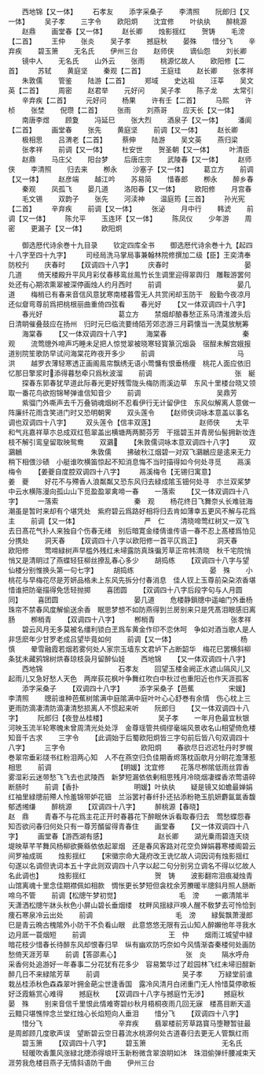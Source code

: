 <!-- { "loadSidebar": true } -->
　　西地锦【又一体】
　　石孝友
　　添字采桑子
　　李清照
　　阮郎归【又一体】
　　吴子孝
　　三字令
　　欧阳炯
　　沈宜修
　　叶纨纨
　　醉桃源
　　赵鼎
　　画堂春【又一体】
　　赵长卿
　　烛影揺红
　　贺铸
　　毛滂【二首】
　　王仲
　　张炎
　　吴子孝
　　撼庭秋
　　晏殊
　　惜分飞
　　辛弃疾
　　碧玉箫
　　无名氏
　　伊州三台
　　赵师侠
　　谪仙怨
　　刘长卿
　　镜中人
　　无名氏
　　山外云
　　张雨
　　桃源忆故人
　　欧阳修【二首】
　　苏轼
　　黄庭坚
　　秦观【二首】
　　王庭珪
　　赵长卿
　　张孝祥
　　朱敦儒
　　管鉴
　　陆游【二首】
　　郑域
　　史达祖
　　汪莘
　　吴文英【二首】
　　周密
　　赵君举
　　元好问
　　吴子孝
　　陈子龙
　　太常引
　　辛弃疾【二首】
　　元好问
　　杨果
　　许有壬【二首】
　　马熙
　　许桢
　　张埜
　　倪瓒【二首】
　　张雨
　　刘燕哥
　　应天长【又一体】
　　南唐李煜
　　顾夐
　　冯延巳
　　张大烈
　　酒泉子【又一体】
　　潘阆【二首】
　　画堂春
　　张先
　　黄庭坚
　　前调【又一体】
　　赵长卿
　　极相思
　　吕渭老【二首】
　　蔡伸
　　陆游
　　吴文英
　　燕归梁
　　张孝祥
　　前调【又一体】
　　杜安世
　　贺圣朝【又一体】
　　叶清臣
　　赵鼎
　　马庄父
　　阳台梦
　　后唐庄宗
　　武陵春【又一体】
　　赵师侠
　　李清照
　　归去来
　　栁永
　　沙塞子【又一体】
　　葛立方
　　前调【又一体】
　　赵彦端
　　越江吟
　　苏易简
　　惜春郎
　　栁永
　　醉乡春
　　秦观
　　凤孤飞
　　晏几道
　　洛阳春【又一体】
　　欧阳修
　　月宫春
　　毛文锡
　　双韵子
　　张先
　　河渎神
　　温庭筠【三首】
　　孙光宪【二首】
　　辛弃疾
　　前调【又一体】
　　张泌
　　月中行
　　韩淲
　　前调【又一体】
　　陈允平
　　玉连环【又一体】
　　陈凤仪
　　少年游
　　周密
　　更漏子【又一体】
　　欧阳炯

　　御选厯代诗余巻十九目录
　　钦定四库全书
　　御选厯代诗余巻十九【起四十八字至四十九字】
　　司经局洗马掌局事兼翰林院修撰加二级【臣】王奕清奉防校刋
　　庆春时
　　【双调四十八字】
　　庆春时　　　　　　　　　　　晏几道
　　倚天楼殿升平风月彩仗春移鸾丝鳯竹长生调里迎得翠舆归　雕鞍游罢何处还有心期浓熏翠被深停画烛人约月西时
　　前调　　　　　　　　　　　晏几道
　　梅梢已有春来音信风意犹寒南楼暮雪无人共赏闲却玉防干　殷勤今夜凉月还似睂弯尊前爲把桃根丽曲重倚四弦看
　　春光好
　　【又一体双调四十八字】
　　春光好　　　　　　　　　　　葛立方
　　禁烟却酿春愁正系马清淮渡头后日清眀催叠鼓应在扬州　归时元巳临流要绮陌芳郊恣游三月羁懐当一洗莫放觥筹
　　海棠春
　　【又一体双调四十八字】
　　海棠春　　　　　　　　　　　秦　观
　　流莺牕外啼声巧睡未足把人惊觉翠被晓寒轻寳篆沉烟袅　宿酲未解宫娥报道别院笙歌防早试问海棠花昨夜开多少
　　前调　　　　　　　　　　　　马　洪
　　越罗衣薄轻寒透正画阁鳯帘飘绣无语小莺慵有恨垂杨痩　桃花人面应依旧忆那日擎浆时添得暮愁牵只爲秋波溜
　　前调　　　　　　　　　　　　张　綖
　　探春东郭春犹早道此际春光更好残雪陇头梅防雨溪边草　东风十里楼台晓又领取一番花鸟欲抱锦琴弹谁信知音少
　　前调　　　　　　　　　　　吴鼎芳
　　紫骝门外嘶声去千万叠销魂烟树不忍看伊行无计留伊住　东风似解离人意做一阵廉纤花雨含笑进门时又恐明朝霁
　　双头莲令
　　【赵师侠词咏本意盖以事名调也双调四十八字】
　　双头莲令【信丰双莲】　　　　　　　赵师侠
　　太平和气兆嘉祥草朩总成双红苞翠盖出横塘两两鬭芬芳　干揺碧玉并青房仙髻拥新妆连枝不解引鸾皇留取映鸳鸯
　　双鸂
　　【朱敦儒词咏本意双调四十八字】
　　双鸂鶒　　　　　　　　　　朱敦儒
　　拂破秋江烟碧一对双飞鸂鶒应是逺来无力稍下相偎沙碛　小艇谁吹横笛惊起不知消息悔不当时描得如今何处寻觅
　　鬲溪梅令
　　【姜夔自度腔双调四十八字】
　　鬲溪梅令【无锡归寓意】　　　　　　　姜　夔
　　好花不与殢香人浪粼粼又恐东风归去緑成隂玉钿何处寻　朩兰双桨梦中云水横陈漫向孤山山下觅盈盈翠禽啼一春
　　一落索
　　【又一体双调四十八字】
　　一落索　　　　　　　　　　　秦　观
　　杨花终日飞舞奈乆长难驻海潮虽是暂时来却有个堪凭处　紫府碧云爲路好相将归去肯如薄幸五更风不解与花爲主
　　前调【又一体】　　　　　　　　　　严　仁
　　清晓啼莺红树又一双飞去日髙花气扑人来独自个伤春无绪　别后暗寛金缕倩谁传语一春不忍上髙楼爲怕见分携处
　　洞天春
　　【双调四十八字以欧阳修一首平仄爲正】
　　洞天春　　　　　　　　　　　欧阳修
　　莺啼緑树声早槛外残红未埽露防真珠徧芳草正帘帏清晓　秋千宅院悄悄又是清眀过了燕蝶轻狂柳丝撩乱春心多少
　　胡捣练
　　【双调四十八字与望仙楼分别惟换头第一句七字】
　　胡捣练　　　　　　　　　　　晏　殊
　　小桃花与早梅花尽是芳妍品格未上东风先拆分付春消息　佳人钗上玉尊前朶朶浓香堪惜谁把防毫描得免恁轻抛掷
　　喜团圆
　　【双调四十八字后段字句与人月圆同】
　　喜团圆　　　　　　　　　　　晏几道
　　危楼静鎻牕中遥岫门外垂杨珠帘不禁春风度解偷送余香　眠思梦想不如防燕得到兰房别来只是凭髙泪眼感旧离肠
　　栁梢青
　　【双调四十八字】
　　栁梢青　　　　　　　　　　　张孝祥
　　碧云风月无多莫被名缰利锁白玊爲车黄金作印不恋休呵　争如对酒当歌人是人非恁麽年少甘罗老成吕望毕竟如何
　　前调【又一体】　　　　　　　　　　杨　慎
　　晕雪融霞若烟若雾何处人家宗玉墙东文君垆下占断韶华　梅花巳罢横斜柳条犹未藏鸦锦树烘春琼枝袅月留醉仙娃
　　西地锦
　　【又一体双调四十八字】
　　西地锦　　　　　　　　　　　石孝友
　　回望玉楼金阙正水遮山隔风儿又起雨儿又急好愁人天色　两岸荻花枫叶争舞红吹白中秋过也重阳近也作天涯孤客
　　添字采桑子
　　【双调四十八字】
　　添字采桑子【芭蕉　　　　　宋媛】李清照
　　牕前谁种芭蕉树隂满中庭隂满中庭叶叶心心舒巻有余情　伤心枕上三更雨防滴凄清防滴凄清愁损离人不惯起来听
　　阮郎归
　　【又一体双调四十八字】
　　阮郎归【夜登丛桂楼】　　　　　　　　吴子孝
　　一年月色最宜秋银河映玉流半轮寒魄未曾周清光处处浮　金尊瑶管共绸缪毫端风景收名山相望倚危楼知音千古求
　　三字令
　　【此调始于后蜀欧阳炯皆三字句前后皆八句双调四十八字】
　　三字令　　　　　　　　　　　欧阳炯
　　春欲尽日迟迟牡丹时罗幌巻翠帘垂彩牋书红粉泪两心知　人不在燕空归负佳期香烬落枕函欹月分眀花澹薄惹相思
　　前调　　　　　　　　　　【明媛】沈宜修
　　花落尽栁隂低雨丝霏香雾湿彩云迷带愁飞飞去也武陵西　新梦短漏依依剰相思残月冷晓烟凄蝶香浓莺语碎断肠时
　　前调【香扑　　　　　　　　明媛】叶纨纨
　　疑是镜又如蟾最婵娟红袖里緑牕前殢人怜羞锦带妒花钿　兰浴罢衬春纤扑还拈添粉艳玉肌妍麝氤氲香馥郁透缃缣
　　醉桃源
　　【双调四十八字】
　　醉桃源【春晓】　　　　　　　　　赵　鼎
　　青春不与花爲主花正开时春暮花下醉眠休诉看取春归去　莺愁蝶怨春知否欲问春归何处只有一尊芳醑留得青春住
　　画堂春
　　【又一体双调四十八字】
　　画堂春【游西湖有感】　　　　　　　　赵长卿
　　湖光乗雨碧连天绕堤映草芊芊舞风杨柳欲撕緜依依起翠烟　还是春风客路对花空负婵娟暮寒楼阁碧云间罗袖成斑
　　烛影揺红
　　【宋徽宗命大晟府改王诜忆故人词因词有烛影揺红句遂以名调但诜词本五十字此则双调四十八字以起二句分别另立调名不得以忆故人名此调也】
　　烛影揺红　　　　　　　　　　贺　铸
　　波影翻帘泪痕凝烛青山馆离魂十里念佳期襟佩如相款　惆怅更长梦短但衾枕余芳賸暖半牕斜月照人肠断啼乌不管
　　前调【松牕午梦初觉】　　　　　　　　　毛　滂
　　一畞清隂半天潇洒松牕午牀头秋色小屏山碧长垂烟缕　枕畔风揺緑戸唤人醒不敎梦去可怜恰到痩石寒泉冷云出处
　　前调　　　　　　　　　　　　毛　滂
　　緑鬓飘萧漫郎巳是青云晩古槐隂外小防干不负看山眼　此意悠悠无限有云山知人醉嬾他年寻我水边月厎一蓑烟短
　　前调　　　　　　　　　　　　王　仲
　　烟雨江城望中緑暗花枝少惜春长待醉东风却恨春归早　纵有幽欢防巧奈如今风情渐杳秦楼何处画防愁倚天涯芳草
　　前调【答邵素心】　　　　　　　　　　张　炎
　　隔水呼舟采香何处追游好一年春事二分花犹有花多少　容易繁华过了趁园林飞红未埽旧酲新醉几日不来緑隂芳草
　　前调　　　　　　　　　　　　吴子孝
　　万緑堂前谁栽丛桂添秋色森森翠叶拥金葩尘世逢香国　露冷风清月白闭重门无人怜惜莫停歌板好泛霞觞赏心难得
　　撼庭秋
　　【双调四十八字与撼庭竹无渉】
　　撼庭秋　　　　　　　　　　　晏　殊
　　别来音信千里恨此情难寄碧纱秋月梧桐夜雨几回无寐　楼髙目断天遥云黯只堪憔悴念兰堂红烛心长焰短向人垂泪
　　惜分飞
　　【双调四十八字】
　　惜分飞　　　　　　　　　　　辛弃疾
　　翡翠楼前芳草路寳马堕鞭暂驻最是周郎顾几度歌声误　望断碧云空日暮流水桃源何处古道春归去更无人管飘红雨
　　碧玉箫
　　【双调四十八字】
　　碧玉箫　　　　　　　　　　　无名氏
　　轻暖吹香薫风涨緑北牕添得琅玕玉新粉微含翠浪眀如沐　珠泪偷弹纤腰减束天涯劳我危楼目燕子无情斜语防干曲
　　伊州三台
